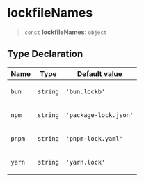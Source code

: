 # lockfileNames

> `const` **lockfileNames**: `object`

## Type Declaration

<table>
<thead>
<tr>
<th>Name</th>
<th>Type</th>
<th>Default value</th>
</tr>
</thead>
<tbody>
<tr>
<td>

<a id="bun"></a> `bun`

</td>
<td>

`string`

</td>
<td>

`'bun.lockb'`

</td>
</tr>
<tr>
<td>

<a id="npm"></a> `npm`

</td>
<td>

`string`

</td>
<td>

`'package-lock.json'`

</td>
</tr>
<tr>
<td>

<a id="pnpm"></a> `pnpm`

</td>
<td>

`string`

</td>
<td>

`'pnpm-lock.yaml'`

</td>
</tr>
<tr>
<td>

<a id="yarn"></a> `yarn`

</td>
<td>

`string`

</td>
<td>

`'yarn.lock'`

</td>
</tr>
</tbody>
</table>
